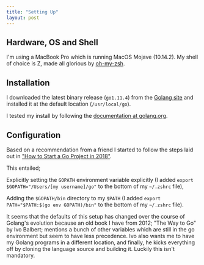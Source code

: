 ```yaml
---
title: "Setting Up"
layout: post
---
```


## Hardware, OS and Shell

I'm using a MacBook Pro which is running MacOS Mojave (10.14.2).  My shell of choice is Z, made all glorious by [oh-my-zsh](https://ohmyz.sh/).

## Installation

I downloaded the latest binary release (`go1.11.4`) from the [Golang site](https://golang.org/dl/) and installed it at the default location (`/usr/local/go`).

I tested my install by following the [documentation at golang.org](https://golang.org/doc/install#testing).

## Configuration

Based on a recommendation from a friend I started to follow the steps laid out in ["How to Start a Go Project in 2018"](https://boyter.org/posts/how-to-start-go-project-2018/).  

This entailed; 

Explicitly setting the `GOPATH` environment variable explicitly (I added `export $GOPATH="/Users/[my username]/go"` to the bottom of my `~/.zshrc` file), 

Adding the `$GOPATH/bin` directory to my `$PATH` (I added `export PATH="$PATH:$(go env GOPATH)/bin"` to the bottom of my `~/.zshrc` file).

It seems that the defaults of this setup has changed over the course of Golang's evolution because an old book I have from 2012; "The Way to Go" by Ivo Balbert; mentions a bunch of other variables which are still in the go environment but seem to have less precedence.  Ivo also wants me to have my Golang programs in a different location, and finally, he kicks everything off by cloning the language source and building it.  Luckily this isn't mandatory.